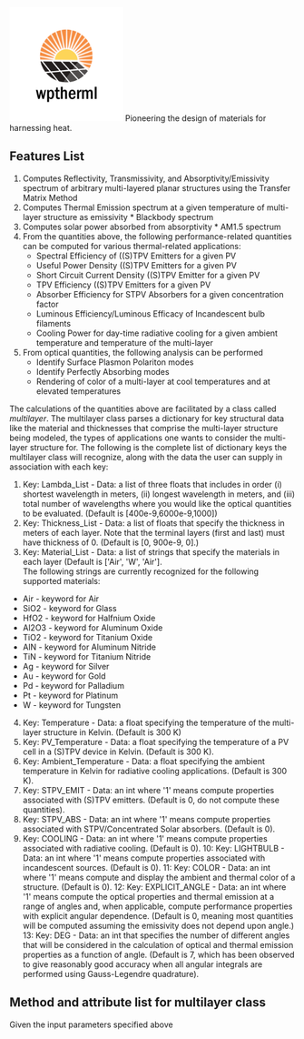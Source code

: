 <img src="Logo/WPtherml.png" alt="drawing" width="200"/> 
Pioneering the design of materials for harnessing heat.


## Features List
1. Computes Reflectivity, Transmissivity, and Absorptivity/Emissivity spectrum of arbitrary multi-layered planar structures using the Transfer Matrix Method
2. Computes Thermal Emission spectrum at a given temperature of multi-layer structure as emissivity * Blackbody spectrum 
3. Computes solar power absorbed from absorptivity * AM1.5 spectrum
4. From the quantities above, the following performance-related quantities can be computed for various thermal-related applications:
   * Spectral Efficiency of ((S)TPV Emitters for a given PV
   * Useful Power Density ((S)TPV Emitters for a given PV
   * Short Circuit Current Density ((S)TPV Emitter for a given PV
   * TPV Efficiency ((S)TPV Emitters for a given PV
   * Absorber Efficiency for STPV Absorbers for a given concentration factor
   * Luminous Efficiency/Luminous Efficacy of Incandescent bulb filaments
   * Cooling Power for day-time radiative cooling for a given ambient temperature and temperature of the multi-layer
5. From optical quantities, the following analysis can be performed
   * Identify Surface Plasmon Polariton modes
   * Identify Perfectly Absorbing modes
   * Rendering of color of a multi-layer at cool temperatures and at elevated temperatures

The calculations of the quantities above are facilitated by a class called $multilayer$.  The multilayer class parses a dictionary for key 
structural data like the material and thicknesses that comprise the multi-layer structure being modeled, the types of applications one wants to
consider the multi-layer structure for.  The following is the complete list of dictionary keys the multilayer class will recognize, along with
the data the user can supply in association with each key:
1.  Key:  Lambda_List - Data: a list of three floats that includes in order (i) shortest wavelength in meters, (ii) longest wavelength in meters, and (iii) total number of wavelengths where you would like the optical quantities to be evaluated.  (Default is [400e-9,6000e-9,1000])
2.  Key:  Thickness_List - Data: a list of floats that specify the thickness in meters of each layer.  Note that the terminal layers (first and last) must have thickness of 0. (Default is [0, 900e-9, 0].)
3.  Key:  Material_List - Data: a list of strings that specify the materials in each layer (Default is ['Air', 'W', 'Air'].  
The following strings are currently recognized for the following supported materials:
   * Air - keyword for Air
   * SiO2 - keyword for Glass
   * HfO2 - keyword for Halfnium Oxide
   * Al2O3 - keyword for Aluminum Oxide
   * TiO2 - keyword for Titanium Oxide
   * AlN  - keyword for Aluminum Nitride
   * TiN - keyword for Titanium Nitride
   * Ag - keyword for Silver
   * Au - keyword for Gold
   * Pd - keyword for Palladium
   * Pt - keyword for Platinum
   * W - keyword for Tungsten
4.  Key: Temperature - Data: a float specifying the temperature of the multi-layer structure in Kelvin.  (Default is 300 K)
5.  Key: PV_Temperature - Data: a float specifying the temperature of a PV cell in a (S)TPV device in Kelvin.  (Default is 300 K).
6.  Key: Ambient_Temperature - Data: a float specifying the ambient temperature in Kelvin for radiative cooling applications. (Default is 300 K).
7.  Key: STPV_EMIT - Data: an int where '1' means compute properties associated with (S)TPV emitters. (Default is 0, do not compute these quantities).
8.  Key: STPV_ABS - Data: an int where '1' means compute properties associated with STPV/Concentrated Solar absorbers. (Default is 0).
9.  Key: COOLING - Data: an int where '1' means compute properties associated with radiative cooling. (Default is 0).
10:  Key: LIGHTBULB - Data: an int where '1' means compute properties associated with incandescent sources. (Default is 0).
11:  Key: COLOR - Data: an int where '1' means compute and display the ambient and thermal color of a structure. (Default is 0).
12:  Key: EXPLICIT_ANGLE - Data: an int where '1' means compute the optical properties and thermal emission at a range of angles and, when applicable, compute performance properties with explicit angular dependence.  (Default is 0, meaning most quantities will be computed assuming the emissivity does not depend upon angle.)
13:  Key: DEG - Data: an int that specifies the number of different angles that will be considered 
in the calculation of optical and thermal emission properties as a function of angle. (Default is 7, which has been observed to give reasonably good accuracy when all angular integrals are performed using Gauss-Legendre quadrature).

## Method and attribute list for multilayer class
Given the input parameters specified above
